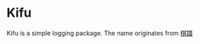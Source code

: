 # Kifu

Kifu is a simple logging package. The name originates from [棋譜](https://en.wikipedia.org/wiki/Go_game_record)
